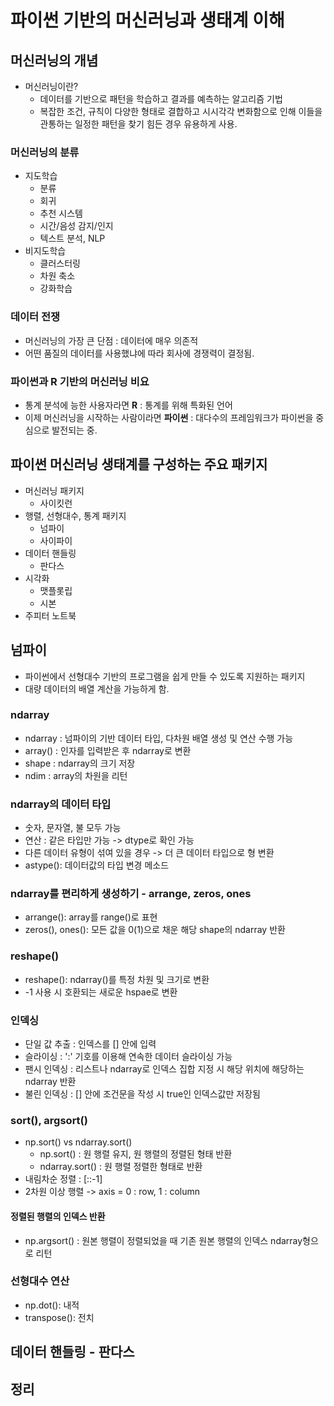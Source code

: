 # 파이썬 기반의 머신러닝과 생태계 이해

## 머신러닝의 개념

- 머신러닝이란?
  - 데이터를 기반으로 패턴을 학습하고 결과를 예측하는 알고리즘 기법
  - 복잡한 조건, 규칙이 다양한 형태로 결합하고 시시각각 변화함으로 인해 이들을 관통하는 일정한 패턴을 찾기 힘든 경우 유용하게 사용.

### 머신러닝의 분류

- 지도학습
  - 분류
  - 회귀
  - 추천 시스템
  - 시간/음성 감지/인지
  - 텍스트 분석, NLP
- 비지도학습
  - 클러스터링
  - 차원 축소
  - 강화학습
  
### 데이터 전쟁

- 머신러닝의 가장 큰 단점 : 데이터에 매우 의존적
- 어떤 품질의 데이터를 사용했냐에 따라 회사에 경쟁력이 결정됨.

### 파이썬과 R 기반의 머신러닝 비요

- 통계 분석에 능한 사용자라면 **R** : 통계를 위해 특화된 언어
- 이제 머신러닝을 시작하는 사람이라면 **파이썬** : 대다수의 프레임워크가 파이썬을 중심으로 발전되는 중.

## 파이썬 머신러닝 생태계를 구성하는 주요 패키지

- 머신러닝 패키지
  - 사이킷런
- 행렬, 선형대수, 통계 패키지
  - 넘파이
  - 사이파이
- 데이터 핸들링
  - 판다스
- 시각화
  - 맷플롯립
  - 시본
- 주피터 노트북

## 넘파이

- 파이썬에서 선형대수 기반의 프로그램을 쉽게 만들 수 있도록 지원하는 패키지
- 대량 데이터의 배열 계산을 가능하게 함.

### ndarray

- ndarray : 넘파이의 기반 데이터 타입, 다차원 배열 생성 및 연산 수행 가능
- array() : 인자를 입력받은 후 ndarray로 변환
- shape : ndarray의 크기 저장
- ndim : array의 차원을 리턴

### ndarray의 데이터 타입

- 숫자, 문자열, 불 모두 가능
- 연산 : 같은 타입만 가능 -> dtype로 확인 가능
- 다른 데이터 유형이 섞여 있을 경우 -> 더 큰 데이터 타입으로 형 변환
- astype(): 데이터값의 타입 변경 메소드

### ndarray를 편리하게 생성하기 - arrange, zeros, ones

- arrange(): array를 range()로 표현
- zeros(), ones(): 모든 값을 0(1)으로 채운 해당 shape의 ndarray 반환
  
### reshape()

- reshape(): ndarray()를 특정 차원 및 크기로 변환
- -1 사용 시 호환되는 새로운 hspae로 변환

### 인덱싱

- 단일 값 추출 : 인덱스를 [] 안에 입력
- 슬라이싱 : ':' 기호를 이용해 연속한 데이터 슬라이싱 가능
- 팬시 인덱싱 : 리스트나 ndarray로 인덱스 집합 지정 시 해당 위치에 해당하는 ndarray 반환
- 불린 인덱싱 : [] 안에 조건문을 작성 시 true인 인덱스값만 저장됨

### sort(), argsort()

- np.sort() vs ndarray.sort()
  - np.sort() : 원 행렬 유지, 원 행렬의 정렬된 형태 반환
  - ndarray.sort() : 원 행렬 정렬한 형태로 반환
- 내림차순 정렬 : [::-1]
- 2차원 이상 행렬 -> axis = 0 : row, 1 : column

#### 정렬된 행렬의 인덱스 반환

- np.argsort() : 원본 행렬이 정렬되었을 때 기존 원본 행렬의 인덱스 ndarray형으로 리턴

### 선형대수 연산

- np.dot(): 내적
- transpose(): 전치

## 데이터 핸들링 - 판다스

## 정리
